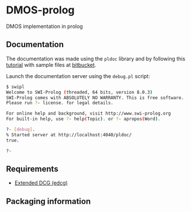# DMOS-prolog

DMOS implementation in prolog

## Documentation

The documentation was made using the `pldoc` library and by following this [tutorial](http://chiselapp.com/user/ttmrichter/repository/swipldoctut/doc/tip/doc/tutorial.html) with sample files at [bitbucket](https://bitbucket.org/aogborn/swipldoctut/src/default/).

Launch the documentation server using the `debug.pl` script:

```bash
$ swipl
Welcome to SWI-Prolog (threaded, 64 bits, version 8.0.3)
SWI-Prolog comes with ABSOLUTELY NO WARRANTY. This is free software.
Please run ?- license. for legal details.

For online help and background, visit http://www.swi-prolog.org
For built-in help, use ?- help(Topic). or ?- apropos(Word).

?- [debug].
% Started server at http://localhost:4040/pldoc/
true.

?-
```

## Requirements

* [Extended DCG (edcg)](https://github.com/mndrix/edcg)

## Packaging information

[](https://www.swi-prolog.org/howto/Pack.html)
